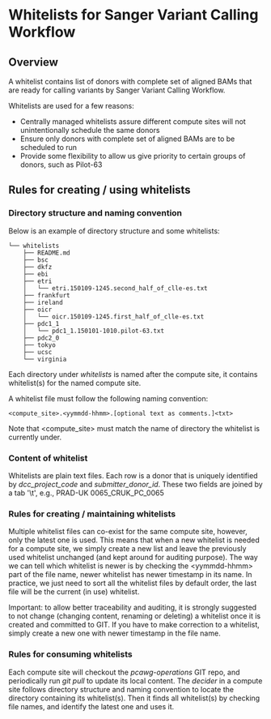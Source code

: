# Whitelists for Sanger Variant Calling Workflow

## Overview

A whitelist contains list of donors with complete set of aligned BAMs that are ready for calling variants by Sanger Variant Calling Workflow.

Whitelists are used for a few reasons:
- Centrally managed whitelists assure different compute sites will not unintentionally schedule the same donors
- Ensure only donors with complete set of aligned BAMs are to be scheduled to run
- Provide some flexibility to allow us give priority to certain groups of donors, such as Pilot-63

## Rules for creating / using whitelists

### Directory structure and naming convention

Below is an example of directory structure and some whitelists:

```
└── whitelists
    ├── README.md
    ├── bsc
    ├── dkfz
    ├── ebi
    ├── etri
    │   └── etri.150109-1245.second_half_of_clle-es.txt
    ├── frankfurt
    ├── ireland
    ├── oicr
    │   └── oicr.150109-1245.first_half_of_clle-es.txt
    ├── pdc1_1
    │   └── pdc1_1.150101-1010.pilot-63.txt
    ├── pdc2_0
    ├── tokyo
    ├── ucsc
    └── virginia
```

Each directory under *whitelists* is named after the compute site, it contains whitelist(s) for the named compute site.

A whitelist file must follow the following naming convention:
```
<compute_site>.<yymmdd-hhmm>.[optional text as comments.]<txt>
```

Note that \<compute_site\> must match the name of directory the whitelist is currently under.

### Content of whitelist

Whitelists are plain text files. Each row is a donor that is uniquely identified by *dcc\_project\_code* and *submitter\_donor\_id*. These two fields are joined by a tab '\t', e.g., PRAD-UK  0065\_CRUK\_PC\_0065

### Rules for creating / maintaining whitelists

Multiple whitelist files can co-exist for the same compute site, however, only the latest one is used. This means that when a new whitelist is needed for a compute site, we simply create a new list and leave the previously used whitelist unchanged (and kept around for auditing purpose). The way we can tell which whitelist is newer is by checking the \<yymmdd-hhmm\> part of the file name, newer whitelist has newer timestamp in its name. In practice, we just need to sort all the whitelist files by default order, the last file will be the current (in use) whitelist.

Important: to allow better traceability and auditing, it is strongly suggested to not change (changing content, renaming or deleting) a whitelist once it is created and committed to GIT. If you have to make correction to a whitelist, simply create a new one with newer timestamp in the file name.

### Rules for consuming whitelists

Each compute site will checkout the *pcawg-operations* GIT repo, and periodically run *git pull* to update its local content. The *decider* in a compute site follows directory structure and naming convention to locate the directory containing its whitelist(s). Then it finds all whitelist(s) by checking file names, and identify the latest one and uses it.

